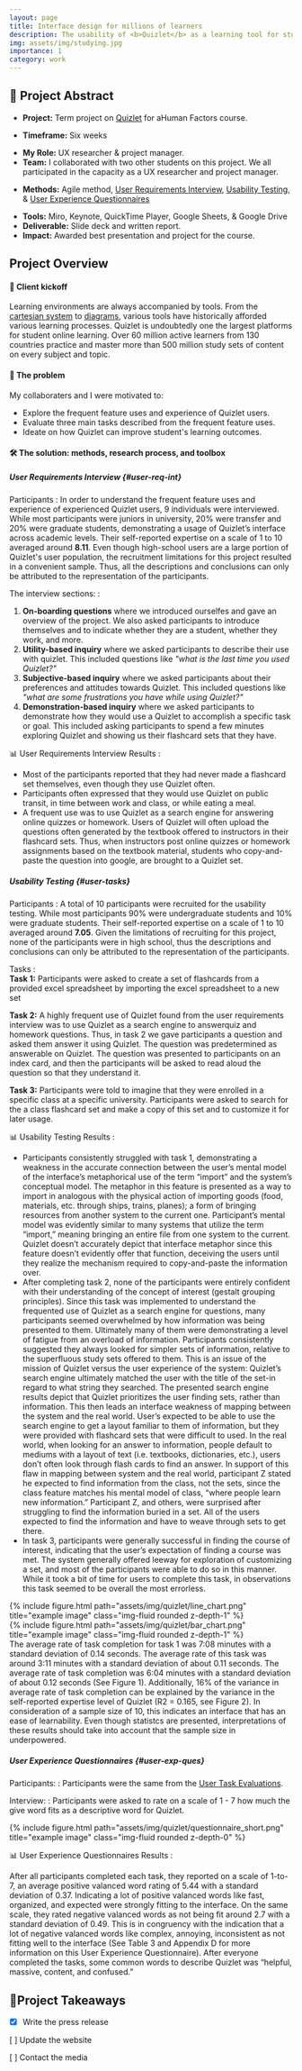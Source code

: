 ```yaml
---
layout: page
title: Interface design for millions of learners
description: The usability of <b>Quizlet</b> as a learning tool for students
img: assets/img/studying.jpg
importance: 1
category: work
---
```

<!--Abstract-->
## 📌 **Project Abstract** 
<!--2. Client/Company/Project type-->
- **Project:** Term project on [Quizlet](https://quizlet.com/) for aHuman Factors course.
<!--3. Project date (When did you work on the project)-->
- **Timeframe:** Six weeks
<!--4. Your role (What you were responsible for on the project)-->
- **My Role:** UX researcher & project manager.
- **Team:** I collaborated with two other students on this project. We all participated in the capacity as a UX researcher and project manager. 
<!--UX methods-->
- **Methods:** Agile method, [User Requirements Interview](#user-req-int), [Usability Testing](#user-tasks), & [User Experience Questionnaires](#user-exp-ques)
<!--logos-->
- **Tools:** Miro, Keynote, QuickTime Player, Google Sheets, & Google Drive
- **Deliverable:** Slide deck and written report.
- **Impact:** Awarded best presentation and project for the course. 

## **Project Overview**
<!-- importance -->

#### 🚀 Client kickoff 
Learning environments are always accompanied by tools. From the [cartesian system](https://wild.maths.org/rené-descartes-and-fly-ceiling) to [diagrams](https://link.springer.com/article/10.1186/s41235-016-0031-6), various tools have historically afforded various learning processes. 
Quizlet is undoubtedly one the largest platforms for student online learning. Over 60 million active learners from 130 countries practice and master more than 500 million study sets of content on every subject and topic.  

<!--example:Healthcare is an inevitable service for millions of people — athenahealth works to make it a better experience. Since families, health needs, and resources vary from person to person: “navigating healthcare” may look vastly different because multiple factors affecting their experience.-->

#### 🔎 The problem
<!--Explore the healthcare experience for young adults and the individuals who are still involved in managing it

Understand the pain points for all parties involved and search for underlying patterns 

Ideate how athenahealth can improve the experience to set young adults and their families up for success -->
My collaboraters and I were motivated to:
- Explore the frequent feature uses and experience of Quizlet users.
- Evaluate three main tasks described from the frequent feature uses.
- Ideate on how Quizlet can improve student's learning outcomes.

<!-- NA ### :pencil: Notes  -->

<!--5. Project Summary/About this Project (An overview that summarizes the project, goal and results)-->

#### 🛠️  The solution: methods, research process, and toolbox 
<!--### The challenge: research questions
<!--6. The challenge (What specific problem, user needs, business requirements and/or pain points that the project solves. Were there any technical constraints or business KPIs you had to keep in mind? Who are you users and what are their specific needs)-->
<!--7. Solution (What method/process were used to solve specific problem, user needs, business requirements and/or pain points? How did features address the objectives?)--> 
##### User Requirements Interview {#user-req-int}
Participants
: In order to understand the frequent feature uses and experience of experienced Quizlet users, 9 individuals were interviewed. While most participants were juniors in university, 20% were transfer and 20% were graduate students, demonstrating a usage of Quizlet’s interface across academic levels. 
Their self-reported expertise on a scale of 1 to 10 averaged around **8.11**. Even though high-school users are a large portion of Quizlet's user population, the recruitment limitations for this project resulted in a convenient sample. Thus, all the descriptions and conclusions can only be attributed to the representation of the participants. 


The interview sections: 
: 

1. **On-boarding questions** where we introduced ourselfes and gave an overview of the project. We also asked participants to introduce themselves and to indicate whether they are a student, whether they work, and more.
2. **Utility-based inquiry** where we asked participants to describe their use with quizlet. This included questions like <i>"what is the last time you used Quizlet?"</i>
3. **Subjective-based inquiry** where we asked participants about their preferences and attitudes towards Quizlet. This included questions like <i>"what are some frustrations you have while using Quizlet?"</i>
4. **Demonstration-based inquiry** where we asked participants to demonstrate how they would use a Quizlet to accomplish a specific task or goal. This included asking participants to spend a few minutes exploring Quizlet and showing us their flashcard sets that they have.


📊 User Requirements Interview Results
: 
- Most of the participants reported that they had never made a flashcard set themselves, even though they use Quizlet often.
- Participants often expressed that they would use Quizlet on public transit, in time between work and class, or while eating a meal. 
- A frequent use was to use Quizlet as a search engine for answering online quizzes or homework.  Users of Quizlet will often upload the questions often generated by the textbook offered to instructors in their flashcard sets. Thus, when instructors post online quizzes or homework assignments based on the textbook material, students who copy-and-paste the question into google, are brought to a Quizlet set. 

##### Usability Testing {#user-tasks}

Participants
:  A total of 10 participants were recruited for the usability testing. While most participants 90% were undergraduate students and 10% were graduate students. Their self-reported expertise on a scale of 1 to 10 averaged around **7.05**. Given the limitations of recruiting for this project, none of the participants were in high school, thus the descriptions and conclusions can only be attributed to the representation of the participants. 

Tasks
:  
**Task 1:** Participants were asked to create a set of flashcards from a provided excel spreadsheet by importing the excel spreadsheet to a new set


**Task 2:** A highly frequent use of Quizlet found from the user requirements interview was to use Quizlet as a search engine to answerquiz and homework questions.  Thus, in task 2 we gave participants a question and asked them answer it using Quizlet. The question was predetermined as answerable on Quizlet. The question was presented to participants on an index card, and then the participants will be asked to read aloud the question so that they understand it.

**Task 3:** Participants were told to imagine that they were enrolled in a specific class at a specific university. Participants were asked to search for the a class flashcard set and make a copy of this set and to customize it for later usage. 
 

📊 Usability Testing Results
: 
<!--8. Results (Project success metrics, awards, reflections, project next steps and/or lessons learnt)--> 
- Participants consistently struggled with task 1, demonstrating a weakness in the accurate connection between the user’s mental model of the interface’s metaphorical use of the term “import” and the system’s conceptual model. The metaphor in this feature is presented as a way to import in analogous with the physical action of importing goods (food, materials, etc. through ships, trains, planes); a form of bringing resources from another system to the current one. Participant’s mental model was evidently similar to many systems that utilize the term “import,” meaning bringing an entire file from one system to the current. Quizlet doesn’t accurately depict that interface metaphor since this feature doesn’t evidently offer that function, deceiving the users until they realize the mechanism required to copy-and-paste the information over.  
-  After completing task 2, none of the participants were entirely confident with their understanding of the concept of interest (gestalt grouping principles). Since this task was implemented to understand the frequented use of Quizlet as a search engine for questions, many participants seemed overwhelmed by how information was being presented to them. Ultimately many of them were demonstrating a level of fatigue from an overload of information. Participants consistently suggested they always looked for simpler sets of information, relative to the superfluous study sets offered to them. This is an issue of the mission of Quizlet versus the user experience of the system: Quizlet’s search engine ultimately matched the user with the title of the set-in regard to what string they searched. The presented search engine results depict that Quizlet prioritizes the user finding sets, rather than information. This then leads an interface weakness of mapping between the system and the real world. User’s expected to be able to use the search engine to get a layout familiar to them of information, but they were provided with flashcard sets that were difficult to used. In the real world, when looking for an answer to information, people default to mediums with a layout of text (i.e. textbooks, dictionaries, etc.), users don’t often look through flash cards to find an answer. In support of this flaw in mapping between system and the real world, participant Z stated he expected to find information from the class, not the sets, since the class feature matches his mental model of class, “where people learn new information.” Participant Z, and others, were surprised after struggling to find the information buried in a set. All of the users expected to find the information and have to weave through sets to get there. 
- In task 3, participants were generally successful in finding the course of interest, indicating that the user’s expectation of finding a course was met. The system generally offered leeway for exploration of customizing a set, and most of the participants were able to do so in this manner. While it took a bit of time for users to complete this task, in observations this task seemed to be overall the most errorless.

<div class="row">
    <div class="col-sm mt-3 mt-md-0">
        {% include figure.html path="assets/img/quizlet/line_chart.png" title="example image" class="img-fluid rounded z-depth-1" %}
    </div>
    <div class="col-sm mt-3 mt-md-0">
        {% include figure.html path="assets/img/quizlet/bar_chart.png" title="example image" class="img-fluid rounded z-depth-1" %}
    </div>
<div class="caption">
    The average rate of task completion for task 1 was 7:08 minutes with a standard deviation of 0.14 seconds. The average rate of this task was around 3:11 minutes with a standard deviation of about 0.11 seconds. The average rate of task completion was 6:04 minutes with a standard deviation of about 0.12 seconds (See Figure 1). Additionally, 16% of the variance in average rate of task completion can be explained by the variance in the self-reported expertise level of Quizlet (R2 = 0.165, see Figure 2). In consideration of a sample size of 10, this indicates an interface that has an ease of learnability. Even though statistcs are presented, interpretations of these results should take into account that the sample size in underpowered. 
</div>
</div>

##### User Experience Questionnaires {#user-exp-ques}
Participants:
: Participants were the same from the [User Task Evaluations](#user-tasks).  

Interview:
: Participants were asked to rate on a scale of 1 - 7 how much the give word fits as a descriptive word for Quizlet. 
<div class="row">
    <div class="col-sm mt-3 mt-md-0">
        {% include figure.html path="assets/img/quizlet/questionnaire_short.png" title="example image" class="img-fluid rounded z-depth-0" %}
    </div>
</div>

📊 User Experience Questionnaires Results
: 
<!--8. Results (Project success metrics, awards, reflections, project next steps and/or lessons learnt)-->
 After all participants completed each task, they reported on a scale of 1-to-7, an average positive valanced word rating of 5.44 with a standard deviation of 0.37. Indicating a lot of positive valanced words like fast, organized, and expected were strongly fitting to the interface. On the same scale, they rated negative valanced words as not being fit around 2.7 with a standard deviation of 0.49. This is in congruency with the indication that a lot of negative valanced words like complex, annoying, inconsistent as not fitting well to the interface (See Table 3 and Appendix D for more information on this User Experience Questionnaire). After everyone completed the tasks, some common words to describe Quizlet was “helpful, massive, content, and confused.”

## 💭**Project Takeaways**

 - [x]  Write the press release

  [ ] Update the website

  [ ] Contact the media

<br>

<br>

<br>

<br>


<!---## How you collaborate with your key stakeholders
XX 
#### project management methodologies/ Collaboration method 
xx
Timelines, gather buyin, stakeholders, updated

## Decisions you made during the projects you are presenting (and why)
XX


## 💭 What you'd do differently if you could do a project all over again 
Xx 
### Next steps---> 

